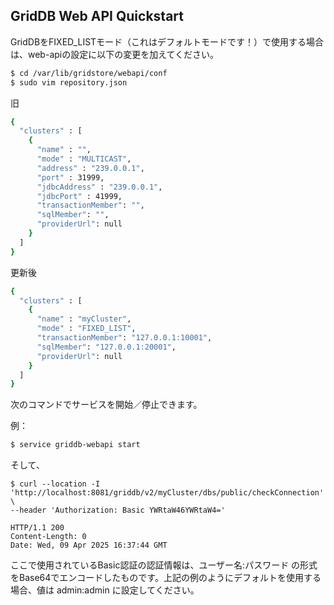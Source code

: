## GridDB Web API Quickstart

GridDBをFIXED_LISTモード（これはデフォルトモードです！）で使用する場合は、web-apiの設定に以下の変更を加えてください。

```bash
$ cd /var/lib/gridstore/webapi/conf
$ sudo vim repository.json
```
旧
```bash
{
  "clusters" : [
    {
      "name" : "",
      "mode" : "MULTICAST",
      "address" : "239.0.0.1",
      "port" : 31999,
      "jdbcAddress" : "239.0.0.1",
      "jdbcPort" : 41999,
      "transactionMember": "",
      "sqlMember": "",
      "providerUrl": null
    }
  ]
}
```
更新後

```bash
{
  "clusters" : [
    {
      "name" : "myCluster",
      "mode" : "FIXED_LIST",
      "transactionMember": "127.0.0.1:10001",
      "sqlMember": "127.0.0.1:20001",
      "providerUrl": null
    }
  ]
}
```

次のコマンドでサービスを開始／停止できます。

例：

```bash
$ service griddb-webapi start
```

そして、

```
$ curl --location -I 'http://localhost:8081/griddb/v2/myCluster/dbs/public/checkConnection' \
--header 'Authorization: Basic YWRtaW46YWRtaW4='

HTTP/1.1 200 
Content-Length: 0
Date: Wed, 09 Apr 2025 16:37:44 GMT
```
ここで使用されているBasic認証の認証情報は、ユーザー名:パスワード の形式をBase64でエンコードしたものです。上記の例のようにデフォルトを使用する場合、値は admin:admin に設定してください。